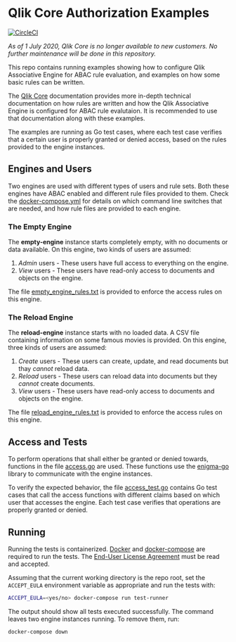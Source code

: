 # Qlik Core Authorization Examples

[![CircleCI](https://circleci.com/gh/qlik-oss/core-authorization.svg?style=svg)](https://circleci.com/gh/qlik-oss/core-authorization)

*As of 1 July 2020, Qlik Core is no longer available to new customers. No further maintenance will be done in this repository.*

This repo contains running examples showing how to configure Qlik Associative Engine for ABAC rule evaluation, and
examples on how some basic rules can be written.

The [Qlik Core](https://core.qlik.com/) documentation provides more in-depth technical documentation on how rules are
written and how the Qlik Associative Engine is configured for ABAC rule evalutaion. It is recommended to use that
documentation along with these examples.

The examples are running as Go test cases, where each test case verifies that a certain user is properly granted or
denied access, based on the rules provided to the engine instances.

## Engines and Users

Two engines are used with different types of users and rule sets. Both these engines have ABAC enabled and different
rule files provided to them. Check the [docker-compose.yml](./docker-compose.yml) for details on which command line
switches that are needed, and how rule files are provided to each engine.

### The Empty Engine

The **empty-engine** instance starts completely empty, with no documents or data available. On this engine, two kinds of
users are assumed:

1. _Admin_ users - These users have full access to everything on the engine.
1. _View_ users - These users have read-only access to documents and objects on the engine.

The file [empty_engine_rules.txt](./rules/empty_engine_rules.txt) is provided to enforce the access rules on this
engine.

### The Reload Engine

The **reload-engine** instance starts with no loaded data. A CSV file containing information on some famous movies is
provided. On this engine, three kinds of users are assumed:

1. _Create_ users - These users can create, update, and read documents but thay _cannot_ reload data.
1. _Reload_ users - These users can reload data into documents but they _cannot_ create documents.
1. _View_ users - These users have read-only access to documents and objects on the engine.

The file [reload_engine_rules.txt](./rules/reload_engine_rules.txt) is provided to enforce the access rules on this
engine.

## Access and Tests

To perform operations that shall either be granted or denied towards, functions in the file
[access.go](./access/access.go) are used. These functions use the [enigma-go](https://github.com/qlik-oss/enigma-go)
library to communicate with the engine instances.

To verify the expected behavior, the file [access_test.go](./access/access_test.go) contains Go test cases that call
the access functions with different claims based on which user that accesses the engine. Each test case verifies that
operations are properly granted or denied.

## Running

Running the tests is containerized. [Docker](https://www.docker.com/) and
[docker-compose](https://docs.docker.com/compose/) are required to run the tests. The
[End-User License Agreement](https://core.qlik.com/eula/) must be read and accepted.

Assuming that the current working directory is the repo root, set the `ACCEPT_EULA` environment variable as
appropriate and run the tests with:

```sh
ACCEPT_EULA=<yes/no> docker-compose run test-runner
```

The output should show all tests executed successfully. The command leaves two engine instances running. To remove
them, run:

```sh
docker-compose down
```
